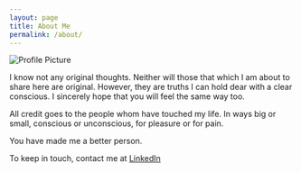 ```yaml
---
layout: page
title: About Me
permalink: /about/
---
```


<img src="{{ site.baseurl }}/assets/profile-placeholder.jpg" title="Profile Picture" class="profile">

I know not any original thoughts. Neither will those that which I am about to share here are original. However, they are truths I can hold dear with a clear conscious. I sincerely hope that you will feel the same way too.

All credit goes to the people whom have touched my life. In ways big or small, conscious or unconscious, for pleasure or for pain.

You have made me a better person.

To keep in touch, contact me at [LinkedIn][site]

[site]: https://linkedin.com/in/shengyeong
